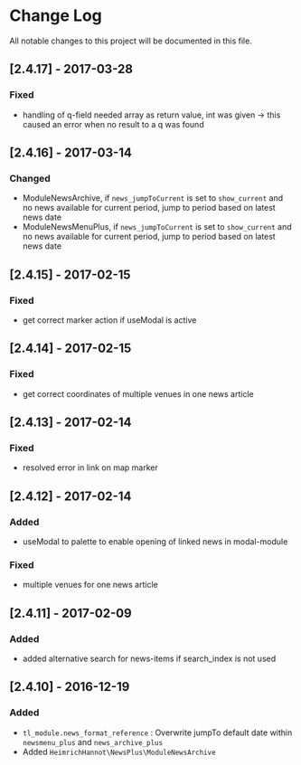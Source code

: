 # Change Log
All notable changes to this project will be documented in this file.

## [2.4.17] - 2017-03-28

### Fixed
- handling of q-field needed array as return value, int was given -> this caused an error when no result to a q was found

## [2.4.16] - 2017-03-14

### Changed
- ModuleNewsArchive, if `news_jumpToCurrent` is set to `show_current` and no news available for current period, jump to period based on latest news date
- ModuleNewsMenuPlus, if `news_jumpToCurrent` is set to `show_current` and no news available for current period, jump to period based on latest news date

## [2.4.15] - 2017-02-15

### Fixed
- get correct marker action if useModal is active

## [2.4.14] - 2017-02-15

### Fixed
- get correct coordinates of multiple venues in one news article

## [2.4.13] - 2017-02-14

### Fixed
- resolved error in link on map marker

## [2.4.12] - 2017-02-14

### Added
- useModal to palette to enable opening of linked news in modal-module

### Fixed
- multiple venues for one news article

## [2.4.11] - 2017-02-09

### Added
- added alternative search for news-items if search_index is not used

## [2.4.10] - 2016-12-19

### Added
- `tl_module.news_format_reference` : Overwrite jumpTo default date within `newsmenu_plus` and `news_archive_plus`
- Added `HeimrichHannot\NewsPlus\ModuleNewsArchive`
